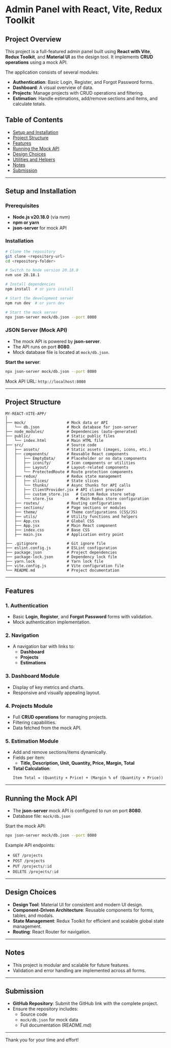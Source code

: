 # Admin Panel with React, Vite, Redux Toolkit

## Project Overview

This project is a full-featured admin panel built using **React with Vite**, **Redux Toolkit**, and **Material UI** as the design tool. It implements **CRUD operations** using a mock API.

The application consists of several modules:

- **Authentication**: Basic Login, Register, and Forgot Password forms.
- **Dashboard**: A visual overview of data.
- **Projects**: Manage projects with CRUD operations and filtering.
- **Estimation**: Handle estimations, add/remove sections and items, and calculate totals.

## Table of Contents

- [Setup and Installation](#setup-and-installation)
- [Project Structure](#project-structure)
- [Features](#features)
- [Running the Mock API](#running-the-mock-api)
- [Design Choices](#design-choices)
- [Utilities and Helpers](#utilities-and-helpers)
- [Notes](#notes)
- [Submission](#submission)

---

## Setup and Installation

### Prerequisites

- **Node.js v20.18.0** (via nvm)
- **npm or yarn**
- **json-server** for mock API

### Installation

```bash
# Clone the repository
git clone <repository-url>
cd <repository-folder>

# Switch to Node version 20.18.0
nvm use 20.18.1

# Install dependencies
npm install  # or yarn install

# Start the development server
npm run dev  # or yarn dev

# Start the mock server
npx json-server mock/db.json --port 8080
```

### JSON Server (Mock API)

- The mock API is powered by **json-server**.
- The API runs on port **8080**.
- Mock database file is located at `mock/db.json`.

**Start the server**:

```bash
npx json-server mock/db.json --port 8080
```

Mock API URL: `http://localhost:8080`

---

## Project Structure

```
MY-REACT-VITE-APP/
│
├── mock/                  # Mock data or API
│   └── db.json            # Mock database for json-server
├── node_modules/          # Dependencies (auto-generated)
├── public/                # Static public files
│   └── index.html         # Main HTML file
├── src/                   # Source code
│   ├── assets/            # Static assets (images, icons, etc.)
│   ├── components/        # Reusable React components
│   │   ├── EmptyData/     # Placeholder or no data components
│   │   ├── iconify/       # Icon components or utilities
│   │   ├── Layout/        # Layout-related components
│   │   └── ProtectedRoute # Route protection components
│   ├── redux/             # Redux state management
│   │   ├── slices/        # State slices
│   │   └── thunks/        # Async thunks for API calls
│   │   ├── ClientProvider.jsx # API client provider
│   │   ├── custom_store.jsx   # Custom Redux store setup
│   │   └── store.jsx          # Main Redux store configuration
│   ├── routes/            # Routing configurations
│   ├── sections/          # Page sections or modules
│   ├── theme/             # Theme configurations (CSS/JS)
│   ├── utils/             # Utility functions and helpers
│   ├── App.css            # Global CSS
│   ├── App.jsx            # Main React component
│   ├── index.css          # Base CSS
│   ├── main.jsx           # Application entry point
│
├── .gitignore             # Git ignore file
├── eslint.config.js       # ESLint configuration
├── package.json           # Project dependencies
├── package-lock.json      # Dependency lock file
├── yarn.lock              # Yarn lock file
├── vite.config.js         # Vite configuration file
└── README.md              # Project documentation
```

---

## Features

### 1. Authentication

- Basic **Login**, **Register**, and **Forgot Password** forms with validation.
- Mock authentication implementation.

### 2. Navigation

- A navigation bar with links to:
  - **Dashboard**
  - **Projects**
  - **Estimations**

### 3. Dashboard Module

- Display of key metrics and charts.
- Responsive and visually appealing layout.

### 4. Projects Module

- Full **CRUD operations** for managing projects.
- Filtering capabilities.
- Data fetched from the mock API.

### 5. Estimation Module

- Add and remove sections/items dynamically.
- Fields per item:
  - **Title, Description, Unit, Quantity, Price, Margin, Total**
- **Total Calculation**:
  ```
  Item Total = (Quantity × Price) + (Margin % of (Quantity × Price))
  ```

---

## Running the Mock API

- The **json-server** mock API is configured to run on port **8080**.
- Database file: `mock/db.json`

Start the mock API:

```bash
npx json-server mock/db.json --port 8080
```

Example API endpoints:

- `GET /projects`
- `POST /projects`
- `PUT /projects/:id`
- `DELETE /projects/:id`

---

## Design Choices

- **Design Tool**: Material UI for consistent and modern UI design.
- **Component-Driven Architecture**: Reusable components for forms, tables, and modals.
- **State Management**: Redux Toolkit for efficient and scalable global state management.
- **Routing**: React Router for navigation.

---

## Notes

- This project is modular and scalable for future features.
- Validation and error handling are implemented across all forms.

---

## Submission

- **GitHub Repository**: Submit the GitHub link with the complete project.
- Ensure the repository includes:
  - Source code
  - `mock/db.json` for mock data
  - Full documentation (README.md)

---

Thank you for your time and effort!
